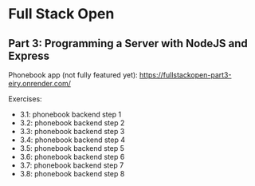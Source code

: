 # Full Stack Open

## Part 3: Programming a Server with NodeJS and Express

Phonebook app (not fully featured yet):
https://fullstackopen-part3-eiry.onrender.com/

Exercises:
-   3.1: phonebook backend step 1
-   3.2: phonebook backend step 2
-   3.3: phonebook backend step 3
-   3.4: phonebook backend step 4
-   3.5: phonebook backend step 5
-   3.6: phonebook backend step 6
-   3.7: phonebook backend step 7
-   3.8: phonebook backend step 8